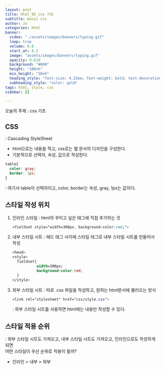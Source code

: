 ```yaml
---
layout: post
title: Html_05_css 기초
subtitle: basic css
author: Jo
categories: Html
banner:
  video: "./assets/images/banners/typing.gif"
  loop: true
  volume: 0.8
  start_at: 8.5
  image: "assets/images/banners/typing.gif"
  opacity: 0.618
  background: "#000"
  height: "100vh"
  min_height: "38vh"
  heading_style: "font-size: 4.25em; font-weight: bold; text-decoration: underline"
  subheading_style: "color: gold"
tags: html, style, css
sidebar: []

---
```


오늘의 주제 : css 기초

## CSS
: Cascading StyleSheet
- html으로는 내용을 적고, css로는 웹 문서의 디자인을 구성한다.
- 기본적으로 선택자, 속성, 값으로 작성한다.
```css
table{
  color: gray;
  border: 1px;
}
```
: 여기서 table이 선택자이고, color, border는 속성, gray, 1px는 값이다.

## 스타일 작성 위치
1. 인라인 스타일
   : html의 꾸미고 싶은 태그에 직접 추가하는 것
   ```css
   <fieldset style="width=300px, background-color:red;">
   ```
2. 내부 스타일 시트
   : 헤드 태그 사이에 스타일 태그로 내부 스타일 시트를 만들어서 작성
   ```css
   <head>
   <style>
     fieldset{
              width=300px;
              background-color:red;
     }
   </style>   
   ```
3. 외부 스타일 시트
   : 따로 .css 파일을 작성하고, 원하는 html문서에 불러오는 방식
   ```css
   <link rel="stylesheet" href="css/style.css">
   ```
   : 외부 스타일 시트를 사용하면 html에는 내용만 작성할 수 있다.


## 스타일 적용 순위
: 외부 스타일 시트도 가져오고, 내부 스타일 시트도 가져오고, 인라인으로도 작성하게 되면<br>
어떤 스타일이 우선 순위로 적용이 될까?
- 인라인 > 내부 > 외부

















